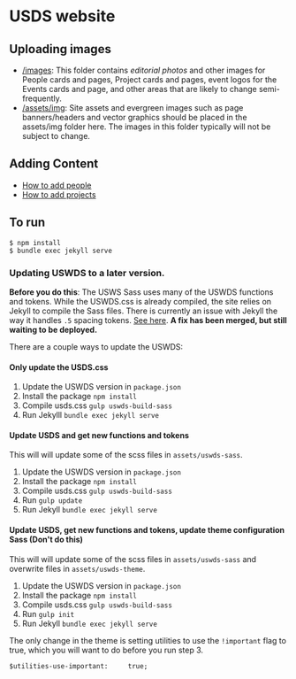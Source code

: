 # USDS website

## Uploading images
- [/images](https://github.com/usds/website/tree/master/images): This folder contains *editorial photos* and other images for People cards and pages, Project cards and pages, event logos for the Events cards and page, and other areas that are likely to change semi-frequently.
- [/assets/img](https://github.com/usds/website/tree/master/assets/img): Site assets and evergreen images such as page banners/headers and vector graphics should be placed in the assets/img folder here. The images in this folder typically will not be subject to change.

## Adding Content
* [How to add people](https://github.com/usds/website/wiki/Adding-People-(carousel-and-pages))
* [How to add projects](https://github.com/usds/website/wiki/Adding-projects-(carousel-and-pages))


## To run

```
$ npm install
$ bundle exec jekyll serve
```

### Updating USWDS to a later version.

**Before you do this**: The USWS Sass uses many of the USWDS functions and tokens. While the USWDS.css is already compiled, the site relies on Jekyll to compile the Sass files. There is currently an issue with Jekyll the way it handles `.5` spacing tokens. [See here](https://github.com/uswds/uswds-sandbox/issues/18). **A fix has been merged, but still waiting to be deployed.**

There are a couple ways to update the USWDS:

#### Only update the USDS.css

1. Update the USWDS version in `package.json`
2. Install the package `npm install`
2. Compile usds.css `gulp uswds-build-sass`
3. Run Jekylll `bundle exec jekyll serve`

#### Update USDS and get new functions and tokens

This will will update some of the scss files in `assets/uswds-sass`.

1. Update the USWDS version in `package.json`
2. Install the package `npm install`
3. Compile usds.css `gulp uswds-build-sass`
4. Run `gulp update`
5. Run Jekyll `bundle exec jekyll serve`


#### Update USDS, get new functions and tokens, update theme configuration Sass (Don't do this)

This will will update some of the scss files in `assets/uswds-sass` and overwrite files in `assets/uswds-theme`.

1. Update the USWDS version in `package.json`
2. Install the package `npm install`
3. Compile usds.css `gulp uswds-build-sass`
4. Run `gulp init`
5. Run Jekyll `bundle exec jekyll serve`

The only change in the theme is setting utilities to use the `!important` flag to true, which you will want to do before you run step 3.
```
$utilities-use-important:     true;
```